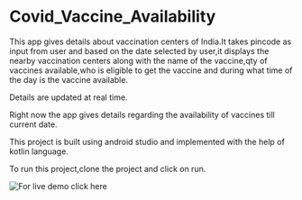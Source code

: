 # Covid_Vaccine_Availability
This app gives details about vaccination centers of India.It takes pincode as input from user and based on the date selected by user,it displays the nearby vaccination centers along with the name of the vaccine,qty of vaccines available,who is eligible to get the vaccine and during what time of the day is the vaccine available.

Details are updated at real time.

Right now the app gives details regarding the availability of vaccines till current date.

This project is built using android studio and implemented with the help of kotlin language.

To run this project,clone the project and click on run.

![For live demo click here](https://github.com/hayat900/Covid_Vaccine_Tracker/blob/master/Android%20Emulator.gif)

